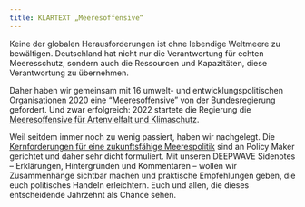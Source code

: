 ```yaml
---
title: KLARTEXT „Meeresoffensive“
---
```

Keine der globalen Herausforderungen ist ohne lebendige Weltmeere zu bewältigen. Deutschland hat nicht nur die Verantwortung für echten Meeresschutz, sondern auch die Ressourcen und Kapazitäten, diese Verantwortung zu übernehmen.

Daher haben wir gemeinsam mit 16 umwelt- und entwicklungspolitischen Organisationen 2020 eine “Meeresoffensive” von der Bundesregierung gefordert. Und zwar erfolgreich: 2022 startete die Regierung die <a href="https://www.bundesregierung.de/breg-de/suche/ankuendigung-meeresoffensive-2003498" target="blank">Meeresoffensive für Artenvielfalt und Klimaschutz</a>.

Weil seitdem immer noch zu wenig passiert, haben wir nachgelegt. Die <a href="https://www.deepwave.org/wp-content/uploads/2023/05/Verbaendepapier_Meeresschutz_Mai2023_final.pdf">Kernforderungen für eine zukunftsfähige Meerespolitik</a> sind an Policy Maker gerichtet und daher sehr dicht formuliert. Mit unseren DEEPWAVE Sidenotes – Erklärungen, Hintergründen und Kommentaren – wollen wir Zusammenhänge sichtbar machen und praktische Empfehlungen geben, die euch politisches Handeln erleichtern. Euch und allen, die dieses entscheidende Jahrzehnt als Chance sehen.